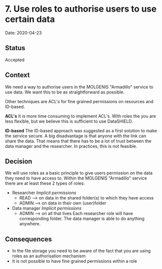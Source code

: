 # 7. Use roles to authorise users to use certain data

Date: 2020-04-23

## Status

Accepted

## Context

We need a way to authorise users in the MOLGENIS "Armadillo" service to use data. We want this to be as straightforward as possible.

Other techniques are ACL's for fine grained permissions on resources and ID-based. 

**ACL's**
It is more time consuming to implement ACL's. With roles the you are less flexible, but we believe this is sufficient to use DataSHIELD.

**ID-based**
The ID-based approach was suggested as a first solution to make the service secure. A big disadvantage is that anyone with the link can 
share the data. That means that there has to be a lot of trust between the data manager and the researcher. In practices, this is not feasible.

## Decision

We will use roles as a basic principle to give users permission on the data they need to have access to. 
Within the MOLGENIS "Armadillo" service there are at least these 2 types of roles:
- Researcher
  *Implicit permissions*
  - READ --> on data in the shared folder(s) to which they have access
  - ADMIN --> on data in their own (user)folder
- Data manager
  *Implicit permissions*
  - ADMIN --> on all that lives
Each researcher role will have corresponding folder. The data manager is able to do anything anywhere.

## Consequences
- In the file storage you need to be aware of the fact that you are using roles as an authorisation mechanism 
- It is not possible to have fine grained permissions within a role

 

